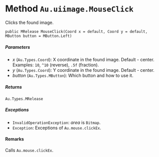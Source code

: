 # Method `Au.uiimage.MouseClick`

Clicks the found image.

```
public MRelease MouseClick(Coord x = default, Coord y = default, MButton button = MButton.Left)
```

##### Parameters

- *x*  (`Au.Types.Coord`):
    X coordinate in the found image. Default - center. Examples: `10`, `^10` (reverse), `.5f` (fraction).
- *y*  (`Au.Types.Coord`):
    Y coordinate in the found image. Default - center.
- *button*  (`Au.Types.MButton`):
    Which button and how to use it.

##### Returns

`Au.Types.MRelease`

##### Exceptions

- `InvalidOperationException`:
    *area* is `Bitmap`.
- `Exception`:
    Exceptions of `Au.mouse.clickEx`.

#### Remarks

Calls `Au.mouse.clickEx`.